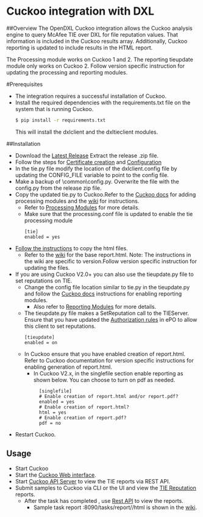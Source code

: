 # Cuckoo integration with DXL

##Overview
The OpenDXL Cuckoo integration allows the Cuckoo analysis engine to query McAfee TIE over DXL for 
file reputation values. That information is included in the Cuckoo results array. Additionally, 
Cuckoo reporting is updated to include results in the HTML report.

The Processing module works on Cuckoo 1 and 2. The reporting tieupdate module only works on Cuckoo 2.
Follow version specific instruction for updating the processing and reporting modules.


#Prerequisites
* The integration requires a successful installation of Cuckoo. 
* Install the required dependencies with the requirements.txt file on the system that is running Cuckoo.
    ```sh
    $ pip install -r requirements.txt
    ```
    This will install the dxlclient and the dxltieclient modules.
    
##Installation
* Download the [Latest Release](https://github.com/opendxl-community/cuckoo/releases)
    Extract the release .zip file.
* Follow the steps for [Certificate creation](https://opendxl.github.io/opendxl-client-python/pydoc/certcreation.html) 
and [Configuration](https://opendxl.github.io/opendxl-client-python/pydoc/sampleconfig.html)
* In the tie.py file modify the location of the dxlclient.config file by updating the CONFIG_FILE variable to point to the config file.
* Make a backup of <install dir>\common\config.py. Overwrite the file with the config.py from the release zip file.
* Copy the updated tie.py to Cuckoo.Refer to the [Cuckoo docs](http://docs.cuckoosandbox.org/en/latest/installation/host/configuration/#processing-conf) for adding
processing modules and the [wiki](https://github.com/opendxl-community/cuckoo/wiki/tie.py) for instructions.
    * Refer to [Processing Modules](http://docs.cuckoosandbox.org/en/latest/customization/processing) for more details.
    * Make sure that the processing.conf file is updated to enable the tie processing module
         ```
         [tie]
         enabled = yes
         ```
* [Follow the instructions](https://github.com/opendxl-community/cuckoo/wiki/report.html) to copy the html files.
    * Refer to the [wiki](https://github.com/opendxl-community/cuckoo/wiki/base-report.html) for the base report.html.
    Note: The instructions in the wiki are specific to version.Follow version specific instruction for updating the files.    
* If you are using Cuckoo V2.0+ you can also use the tieupdate.py file to set reputations on TIE.
  * Change the config file location similar to tie.py in the tieupdate.py and follow the [Cuckoo docs](http://docs.cuckoosandbox.org/en/latest/installation/host/configuration/#reporting-conf)
    instructions for enabling reporting modules.
    * Also refer to [Reporting Modules](http://docs.cuckoosandbox.org/en/latest/customization/reporting/) for more details.
  * The tieupdate.py file makes a SetReputation call to the TIEServer. Ensure that you have updated the 
  [Authorization rules](https://opendxl.github.io/opendxl-tie-client-python/pydoc/basicsetreputationexample.html)
  in ePO to allow this client to set reputations.
      ```  
    [tieupdate]
    enabled = on
    ```
  * In Cuckoo ensure that you have enabled creation of report.html. Refer to Cuckoo documentation for version specific instructions for enabling generation of report.html.
    * In Cuckoo V2.x, in the singlefile section enable reporting as shown below. You can choose to turn on pdf as needed.   
      ```
        [singlefile]
        # Enable creation of report.html and/or report.pdf?
        enabled = yes
        # Enable creation of report.html?
        html = yes
        # Enable creation of report.pdf?
        pdf = no
      ``` 
* Restart Cuckoo.

## Usage
* Start Cuckoo
* Start the [Cuckoo Web interface](http://docs.cuckoosandbox.org/en/latest/usage/web/).    
* Start [Cuckoo API Server](http://docs.cuckoosandbox.org/en/latest/usage/api/) to view the TIE reports via REST API.
* Submit samples to Cuckoo via CLI or the UI and view the [TIE Reputation](https://github.com/opendxl-community/cuckoo/wiki) reports.
    * After the task has completed , use [Rest API](http://docs.cuckoosandbox.org/en/latest/usage/api/#resources) to view the reports.
        * Sample task report <server>:8090/tasks/report/<ID of the task>/html is shown in the [wiki](https://github.com/opendxl-community/cuckoo/wiki).
        





